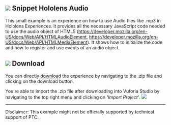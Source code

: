 ## ![](https://placehold.it/16/5BB73B/ffffff?text=+) Snippet Hololens Audio
This small example is an experience on how to use Audio files like .mp3 in Hololens Experiences. It provides all the necessary JavaScript code needed to use the audio object of HTML5 (https://developer.mozilla.org/en-US/docs/Web/API/HTMLAudioElement, https://developer.mozilla.org/en-US/docs/Web/API/HTMLMediaElement). It shows how to initialize the code and how to register and use events of an audio object. 

## ![](https://placehold.it/16/5BB73B/ffffff?text=+) Download
You can directly [download](https://github.com/ptc-ar-sharing/vuforiastudio/raw/master/Snippet%20Hololens%20Audio%20Example/AudioHololens.zip) the experience by navigating to the .zip file and clicking on the download button.

You're able to import the .zip file after downloading into Vuforia Studio by navigating to the top right menu and clicking on *'Import Project'*.
![](https://i.gyazo.com/dd7bc15c94f593a3c0a0636481983dcc.gif)

---

Disclaimer: This example might not be officially supported by technical support of PTC.
